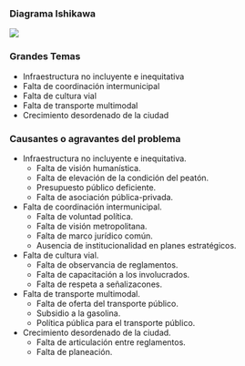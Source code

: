 
### Diagrama Ishikawa

<a href="ct-movilidad-transporte/diagrama.jpg"><img class="contenido-imagen" src="ct-movilidad-transporte/diagrama-previa.jpg"></a>

### Grandes Temas

* Infraestructura no incluyente e inequitativa
* Falta de coordinación intermunicipal
* Falta de cultura vial
* Falta de transporte multimodal
* Crecimiento desordenado de la ciudad

### Causantes o agravantes del problema

* Infraestructura no incluyente e inequitativa.
    * Falta de visión humanística.
    * Falta de elevación de la condición del peatón.
    * Presupuesto público deficiente.
    * Falta de asociación pública-privada.
* Falta de coordinación intermunicipal.
    * Falta de voluntad política.
    * Falta de visión metropolitana.
    * Falta de marco jurídico común.
    * Ausencia de institucionalidad en planes estratégicos.
* Falta de cultura vial.
    * Falta de observancia de reglamentos.
    * Falta de capacitación a los involucrados.
    * Falta de respeta a señalizacones.
* Falta de transporte multimodal.
    * Falta de oferta del transporte público.
    * Subsidio a la gasolina.
    * Política pública para el transporte público.
* Crecimiento desordenado de la ciudad.
    * Falta de articulación entre reglamentos.
    * Falta de planeación.
